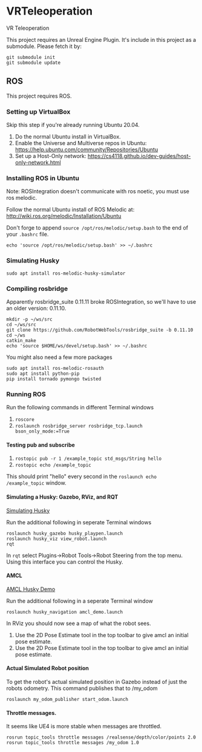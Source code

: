 VRTeleoperation
===============

VR Teleoperation

This project requires an Unreal Engine Plugin. It's include in this project as a submodule. Please fetch it by:

```
git submodule init
git submodule update
```

ROS
---

This project requires ROS.

### Setting up VirtualBox

Skip this step if you're already running Ubuntu 20.04.

1. Do the normal Ubuntu install in VirtualBox.
2. Enable the Universe and Multiverse repos in Ubuntu: https://help.ubuntu.com/community/Repositories/Ubuntu
3. Set up a Host-Only network: https://cs4118.github.io/dev-guides/host-only-network.html

### Installing ROS in Ubuntu

Note: ROSIntegration doesn't communicate with ros noetic, you must use ros melodic.

Follow the normal Ubuntu install of ROS Melodic at: http://wiki.ros.org/melodic/Installation/Ubuntu

Don't forge to append `source /opt/ros/melodic/setup.bash` to the end of your `.bashrc` file.

```
echo 'source /opt/ros/melodic/setup.bash' >> ~/.bashrc
```

### Simulating Husky

```
sudo apt install ros-melodic-husky-simulator
```


### Compiling rosbridge

Apparently rosbridge_suite 0.11.11 broke ROSIntegration, so we'll have to use an older version: 0.11.10.

```
mkdir -p ~/ws/src
cd ~/ws/src
git clone https://github.com/RobotWebTools/rosbridge_suite -b 0.11.10
cd ~/ws
catkin_make
echo 'source $HOME/ws/devel/setup.bash' >> ~/.bashrc
```

You might also need a few more packages
```
sudo apt install ros-melodic-rosauth
sudo apt install python-pip
pip install tornado pymongo twisted
```

### Running ROS

Run the following commands in different Terminal windows

1. `roscore`
2. `roslaunch rosbridge_server rosbridge_tcp.launch bson_only_mode:=True`

#### Testing pub and subscribe

1. `rostopic pub -r 1 /example_topic std_msgs/String hello`
2. `rostopic echo /example_topic`

This should print "hello" every second in the `roslaunch echo /example_topic` window.

#### Simulating a Husky: Gazebo, RViz, and RQT

[Simulating Husky](http://wiki.ros.org/husky_gazebo/Tutorials/Simulating%20Husky)

Run the additional following in seperate Terminal windows

```
roslaunch husky_gazebo husky_playpen.launch
roslaunch husky_viz view_robot.launch
rqt
```

In `rqt` select Plugins->Robot Tools->Robot Steering from the top menu. Using this interface you can control the Husky.

#### AMCL

[AMCL Husky Demo](http://wiki.ros.org/husky_navigation/Tutorials/Husky%20AMCL%20Demo)

Run the additional following in a seperate Terminal window

```
roslaunch husky_navigation amcl_demo.launch
```

In RViz you should now see a map of what the robot sees.

1. Use the 2D Pose Estimate tool in the top toolbar to give amcl an initial pose estimate.
2. Use the 2D Pose Estimate tool in the top toolbar to give amcl an initial pose estimate.


#### Actual Simulated Robot position

To get the robot's actual simulated position in Gazebo instead of just the robots odometry. This command publishes that to /my_odom

```
roslaunch my_odom_publisher start_odom.launch
```

#### Throttle messages.

It seems like UE4 is more stable when messages are throttled.

```
rosrun topic_tools throttle messages /realsense/depth/color/points 2.0
rosrun topic_tools throttle messages /my_odom 1.0
```



